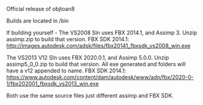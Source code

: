 Official release of objtoan8

Builds are located in /bin

If building yourself - 
The VS2008 Sln uses FBX 2014.1, and Assimp 3.  Unzip assimp.zip to build that version.
FBX SDK 2014.1: http://images.autodesk.com/adsk/files/fbx20141_fbxsdk_vs2008_win.exe

The VS2013 V12 Sln uses FBX 2020.0.1, and Assimp 5.0.0.  Unzip assimp5_0_0.zip to build that version.  All exe generated and folders will have a v12 appended to name.
FBX SDK 2014.1: https://www.autodesk.com/content/dam/autodesk/www/adn/fbx/2020-0-1/fbx202001_fbxsdk_vs2013_win.exe

Both use the same source files just different assimp and FBX SDK.
